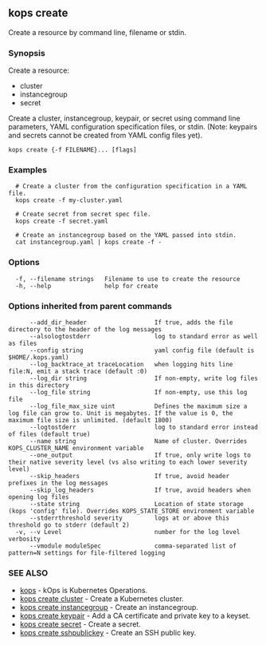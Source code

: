 
<!--- This file is automatically generated by make gen-cli-docs; changes should be made in the go CLI command code (under cmd/kops) -->

## kops create

Create a resource by command line, filename or stdin.

### Synopsis

Create a resource:
  
  *  cluster
  *  instancegroup
  *  secret

 Create a cluster, instancegroup, keypair, or secret using command line parameters, YAML configuration specification files, or stdin. (Note: keypairs and secrets cannot be created from YAML config files yet).

```
kops create {-f FILENAME}... [flags]
```

### Examples

```
  # Create a cluster from the configuration specification in a YAML file.
  kops create -f my-cluster.yaml
  
  # Create secret from secret spec file.
  kops create -f secret.yaml
  
  # Create an instancegroup based on the YAML passed into stdin.
  cat instancegroup.yaml | kops create -f -
```

### Options

```
  -f, --filename strings   Filename to use to create the resource
  -h, --help               help for create
```

### Options inherited from parent commands

```
      --add_dir_header                   If true, adds the file directory to the header of the log messages
      --alsologtostderr                  log to standard error as well as files
      --config string                    yaml config file (default is $HOME/.kops.yaml)
      --log_backtrace_at traceLocation   when logging hits line file:N, emit a stack trace (default :0)
      --log_dir string                   If non-empty, write log files in this directory
      --log_file string                  If non-empty, use this log file
      --log_file_max_size uint           Defines the maximum size a log file can grow to. Unit is megabytes. If the value is 0, the maximum file size is unlimited. (default 1800)
      --logtostderr                      log to standard error instead of files (default true)
      --name string                      Name of cluster. Overrides KOPS_CLUSTER_NAME environment variable
      --one_output                       If true, only write logs to their native severity level (vs also writing to each lower severity level)
      --skip_headers                     If true, avoid header prefixes in the log messages
      --skip_log_headers                 If true, avoid headers when opening log files
      --state string                     Location of state storage (kops 'config' file). Overrides KOPS_STATE_STORE environment variable
      --stderrthreshold severity         logs at or above this threshold go to stderr (default 2)
  -v, --v Level                          number for the log level verbosity
      --vmodule moduleSpec               comma-separated list of pattern=N settings for file-filtered logging
```

### SEE ALSO

* [kops](kops.md)	 - kOps is Kubernetes Operations.
* [kops create cluster](kops_create_cluster.md)	 - Create a Kubernetes cluster.
* [kops create instancegroup](kops_create_instancegroup.md)	 - Create an instancegroup.
* [kops create keypair](kops_create_keypair.md)	 - Add a CA certificate and private key to a keyset.
* [kops create secret](kops_create_secret.md)	 - Create a secret.
* [kops create sshpublickey](kops_create_sshpublickey.md)	 - Create an SSH public key.

